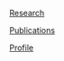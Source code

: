 
[Research](https://shinsukeuno.github.io/research.html)

[Publications](https://shinsukeuno.github.io/publications.html)

[Profile](https://shinsukeuno.github.io/profile.html)
